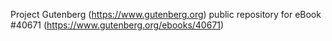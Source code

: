 Project Gutenberg (https://www.gutenberg.org) public repository for eBook #40671 (https://www.gutenberg.org/ebooks/40671)

